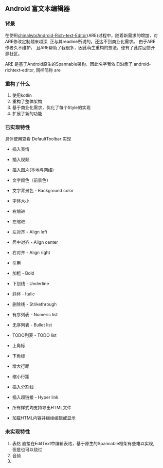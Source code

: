 
## Android 富文本编辑器

### 背景

在使用[chinalwb/Android-Rich-text-Editor](https://github.com/chinalwb/Android-Rich-text-Editor)(ARE)过程中，随着新需求的增加，对ARE修改定制越来越深, 正与其readme所说的，还达不到商业化需求。
由于ARE作者久不维护， 且ARE帮助了我很多，因此萌生重构的想法，便有了此库回馈开源社区。

ARE 是基于Android原生的Spannable架构，因此名字我依旧沿承了 android-richtext-editor, 同样简称 are

### 重构了什么
1. 使用kotlin
2. 重构了整体架构
3. 基于商业化需求，优化了每个Style的实现
4. 扩展了新的功能

### 已实现特性
具体使用查看 DefaultToolbar 实现
- 插入表情
- 插入视频
- 插入图片(本地与网络)
- 文字颜色（前景色）
- 文字背景色 - Background color
- 字体大小
- 右缩进
- 左缩进
- 左对齐 - Align left
- 居中对齐 - Align center
- 右对齐 - Align right
- 引用

- 加粗 - Bold
- 下划线 - Underline
- 斜体 - Italic
- 删除线 - Strikethrough
- 有序列表 - Numeric list
- 无序列表 - Bullet list
- TODO列表 - TODO list
- 上角标
- 下角标
- 增大行距
- 缩小行距
- 插入分割线
- 插入超链接 - Hyper link
- 所有样式均支持导出HTML文件
- 加载HTML内容并继续编辑或显示

### 未实现特性
1. 表格
直接在EditText中编辑表格，基于原生的Spannable框架有些难以实现, 但是也可以绕过
2. 音频
3.